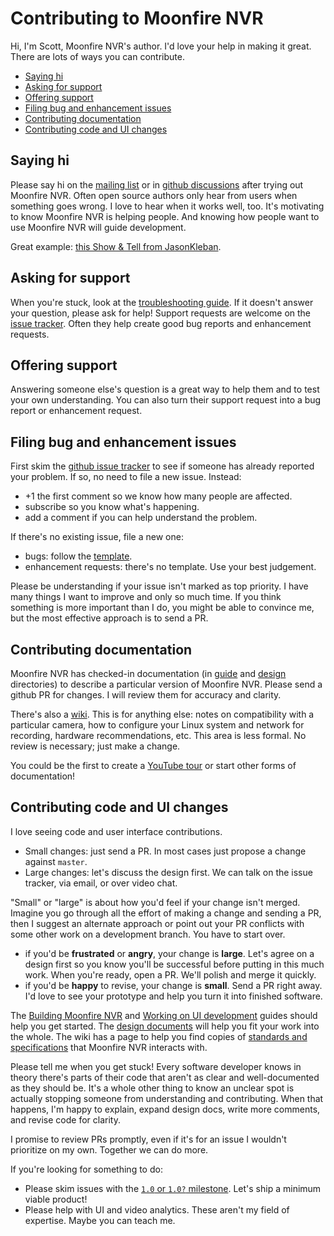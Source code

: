 # Contributing to Moonfire NVR <!-- omit in toc -->

Hi, I'm Scott, Moonfire NVR's author. I'd love your help in making it great.
There are lots of ways you can contribute.

* [Saying hi](#saying-hi)
* [Asking for support](#asking-for-support)
* [Offering support](#offering-support)
* [Filing bug and enhancement issues](#filing-bug-and-enhancement-issues)
* [Contributing documentation](#contributing-documentation)
* [Contributing code and UI changes](#contributing-code-and-ui-changes)

## Saying hi

Please say hi on the [mailing
list](https://groups.google.com/g/moonfire-nvr-users) or in [github
discussions](https://github.com/scottlamb/moonfire-nvr/discussions) after
trying out Moonfire NVR. Often open source authors only hear from users when
something goes wrong. I love to hear when it works well, too. It's motivating
to know Moonfire NVR is helping people. And knowing how people want to use
Moonfire NVR will guide development.

Great example: [this Show & Tell from JasonKleban](https://github.com/scottlamb/moonfire-nvr/discussions/118).

## Asking for support

When you're stuck, look at the [troubleshooting
guide](guide/troubleshooting.md). If it doesn't answer your question, please
ask for help! Support requests are welcome on the
[issue tracker](https://github.com/scottlamb/moonfire-nvr/issues).
Often they help create good bug reports and enhancement requests.

## Offering support

Answering someone else's question is a great way to help them and to test your
own understanding. You can also turn their support request into a bug report
or enhancement request.

## Filing bug and enhancement issues

First skim the [github issue
tracker](https://github.com/scottlamb/moonfire-nvr/issues) to see if someone
has already reported your problem. If so, no need to file a new issue. Instead:

*   +1 the first comment so we know how many people are affected.
*   subscribe so you know what's happening.
*   add a comment if you can help understand the problem.

If there's no existing issue, file a new one:

*   bugs: follow the [template](https://github.com/scottlamb/moonfire-nvr/issues/new?assignees=&labels=bug&template=bug_report.md&title=).
*   enhancement requests: there's no template. Use your best judgement.

Please be understanding if your issue isn't marked as top priority. I have
many things I want to improve and only so much time. If you think something
is more important than I do, you might be able to convince me, but the most
effective approach is to send a PR.

## Contributing documentation

Moonfire NVR has checked-in documentation (in [guide](guide/) and
[design](design/) directories) to describe a particular version of Moonfire
NVR. Please send a github PR for changes. I will review them for accuracy
and clarity.

There's also a [wiki](https://github.com/scottlamb/moonfire-nvr/wiki). This
is for anything else: notes on compatibility with a particular camera, how to
configure your Linux system and network for recording, hardware
recommendations, etc. This area is less formal. No review is necessary; just
make a change.

You could be the first to create a [YouTube tour](https://github.com/scottlamb/moonfire-nvr/issues/82) or start other forms of documentation!

## Contributing code and UI changes

I love seeing code and user interface contributions.

*   Small changes: just send a PR. In most cases just propose a change against
    `master`.
*   Large changes: let's discuss the design first. We can talk on the issue
    tracker, via email, or over video chat.

"Small" or "large" is about how you'd feel if your change isn't merged.
Imagine you go through all the effort of making a change and sending a PR,
then I suggest an alternate approach or point out your PR conflicts with some
other work on a development branch. You have to start over.

*   if you'd be **frustrated** or **angry**, your change is **large**. Let's
    agree on a design first so you know you'll be successful before putting
    in this much work. When you're ready, open a PR. We'll polish and merge
    it quickly.
*   if you'd be **happy** to revise, your change is **small**. Send a PR
    right away. I'd love to see your prototype and help you turn it into
    finished software.

The [Building Moonfire NVR](guide/build.md) and [Working on UI
development](guide/developing-ui.md) guides should help you get started.
The [design documents](design/) will help you fit your work into the whole.
The wiki has a page to help you find copies of [standards and
specifications](https://github.com/scottlamb/moonfire-nvr/wiki/Standards-and-specifications)
that Moonfire NVR interacts with.

Please tell me when you get stuck! Every software developer knows in theory
there's parts of their code that aren't as clear and well-documented as they
should be. It's a whole other thing to know an unclear spot is actually
stopping someone from understanding and contributing. When that happens, I'm
happy to explain, expand design docs, write more comments, and revise code
for clarity.

I promise to review PRs promptly, even if it's for an issue I wouldn't
prioritize on my own. Together we can do more.

If you're looking for something to do:

*   Please skim issues with the [`1.0` or `1.0?`
    milestone](https://github.com/scottlamb/moonfire-nvr/issues?q=is%3Aopen+is%3Aissue+milestone%3A1.0+milestone%3A1.0%3F+). Let's ship a minimum viable product!
*   Please help with UI and video analytics. These aren't my field of expertise.
    Maybe you can teach me.
